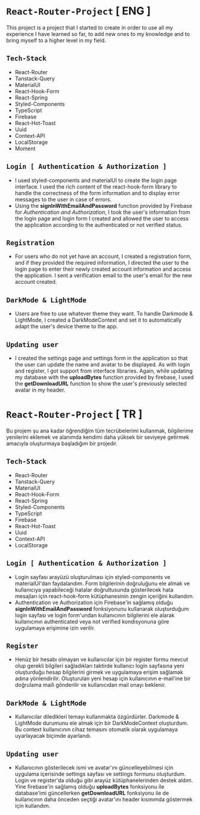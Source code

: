 # `React-Router-Project` [ ENG ]

This project is a project that I started to create in order to use all my experience I have learned so far, to add new ones to my knowledge and to bring myself to a higher level in my field.

## `Tech-Stack`

-   React-Router
-   Tanstack-Query
-   MaterialUI
-   React-Hook-Form
-   React-Spring
-   Styled-Components
-   TypeScript
-   Firebase
-   React-Hot-Toast
-   Uuid
-   Context-API
-   LocalStorage
-   Moment

## `Login [ Authentication & Authorization ]`

-   I used styled-components and materialUI to create the login page interface. I used the rich content of the react-hook-form library to handle the correctness of the form information and to display error messages to the user in case of errors.
-   Using the **signInWithEmailAndPassword** function provided by Firebase for _Authentication and Authorization_, I took the user's information from the login page and login form I created and allowed the user to access the application according to the authenticated or not verified status.

## `Registration`

-   For users who do not yet have an account, I created a registration form, and if they provided the required information, I directed the user to the login page to enter their newly created account information and access the application. I sent a verification email to the user's email for the new account created.

## `DarkMode & LightMode`

-   Users are free to use whatever theme they want. To handle Darkmode & LightMode, I created a DarkModeContext and set it to automatically adapt the user's device theme to the app.

## `Updating user`

-   I created the settings page and settings form in the application so that the user can update the name and avatar to be displayed. As with login and register, I got support from interface libraries. Again, while updating my database with the **uploadBytes** function provided by firebase, I used the **getDownloadURL** function to show the user's previously selected avatar in my header.

# `React-Router-Project` [ TR ]

Bu projem şu ana kadar öğrendiğim tüm tecrübelerimi kullanmak, bilgilerime yenilerini eklemek ve alanımda kendimi daha yüksek bir seviyeye getirmek amacıyla oluşturmaya başladığım bir projedir.

## `Tech-Stack`

-   React-Router
-   Tanstack-Query
-   MaterialUI
-   React-Hook-Form
-   React-Spring
-   Styled-Components
-   TypeScript
-   Firebase
-   React-Hot-Toast
-   Uuid
-   Context-API
-   LocalStorage

## `Login [ Authentication & Authorization ]`

-   Login sayfası arayüzü oluşturulması için styled-components ve materialUI'dan faydalandım. Form bilgilerinin doğruluğunu ele almak ve kullanıcıya yapabileceği hatalar doğrultusunda gösterilecek hata mesajları için react-hook-form kütüphanesinin zengin içeriğini kullandım.
-   Authentication ve Authorization için Firebase'in sağlamış olduğu **signInWithEmailAndPassword** fonksiyonunu kullanarak oluşturduğum login sayfası ve login form'undan kullanıcının bilgilerini ele alarak kullanıcının authenticated veya not verified kondisyonuna göre uygulamaya erişimine izin verilir.

## `Register`

-   Henüz bir hesabı olmayan ve kullanıcılar için bir register formu mevcut olup gerekli bilgileri sağladıkları taktirde kullanıcı login sayfasına yeni oluşturduğu hesap bilgilerini girmek ve uygulamaya erişim sağlamak adına yönlendirilir. Oluşturulan yeni hesap için kullanıcının e-mail'ine bir doğrulama maili gönderilir ve kullanıcıdan mail onayı beklenir.

## `DarkMode & LightMode`

-   Kullanıcılar diledikleri temayı kullanmakta özgürdürler. Darkmode & LightMode durumunu ele almak için bir DarkModeContext oluşturdum. Bu context kullanıcının cihaz temasını otomatik olarak uygulamaya uyarlayacak biçimde ayarlandı.

## `Updating user`

-   Kullanıcının gösterilecek ismi ve avatar'ını güncelleyebilmesi için uygulama içerisinde settings sayfası ve settings formunu oluşturdum. Login ve register'da olduğu gibi arayüz kütüphanelerinden destek aldım. Yine firebase'in sağlamış olduğu **uploadBytes** fonksiyonu ile database'imi güncellerken **getDownloadURL** fonksiyonu ile de kullanıcının daha önceden seçtiği avatar'ını header kısmımda göstermek için kullandım.
